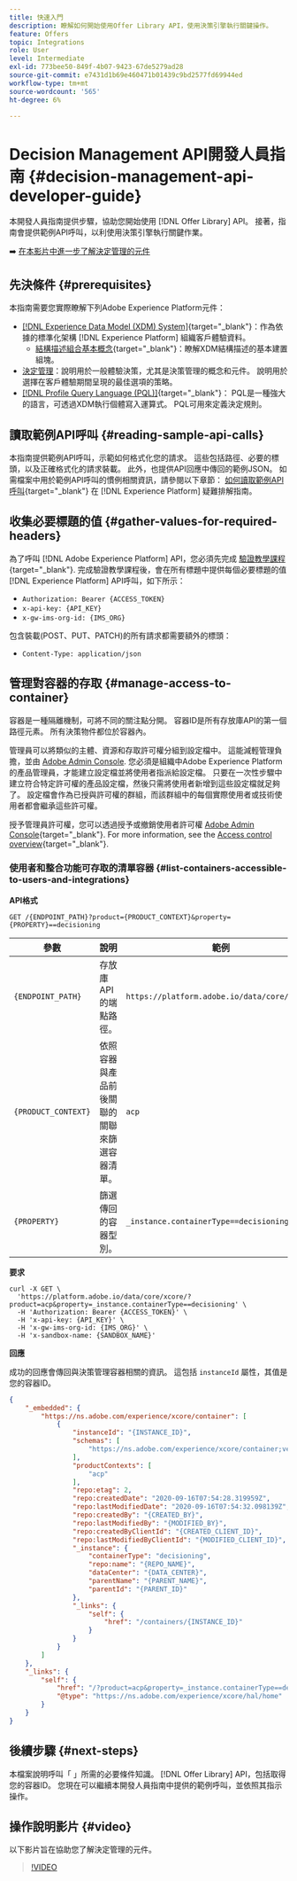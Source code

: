 ```yaml
---
title: 快速入門
description: 瞭解如何開始使用Offer Library API，使用決策引擎執行關鍵操作。
feature: Offers
topic: Integrations
role: User
level: Intermediate
exl-id: 773bee50-849f-4b07-9423-67de5279ad28
source-git-commit: e7431d1b69e460471b01439c9bd2577fd69944ed
workflow-type: tm+mt
source-wordcount: '565'
ht-degree: 6%

---
```


# Decision Management API開發人員指南 {#decision-management-api-developer-guide}

本開發人員指南提供步驟，協助您開始使用 [!DNL Offer Library] API。 接著，指南會提供範例API呼叫，以利使用決策引擎執行關鍵作業。

➡️ [在本影片中進一步了解決定管理的元件](#video)

## 先決條件 {#prerequisites}

本指南需要您實際瞭解下列Adobe Experience Platform元件：

* [[!DNL Experience Data Model (XDM) System]](https://experienceleague.adobe.com/docs/experience-platform/xdm/home.html?lang=zh-Hant){target="_blank"}：作為依據的標準化架構 [!DNL Experience Platform] 組織客戶體驗資料。
   * [結構描述組合基本概念](https://experienceleague.adobe.com/docs/experience-platform/xdm/schema/composition.html?lang=zh-Hant){target="_blank"}：瞭解XDM結構描述的基本建置組塊。
* [決定管理](../../../using/offers/get-started/starting-offer-decisioning.md)：說明用於一般體驗決策，尤其是決策管理的概念和元件。 說明用於選擇在客戶體驗期間呈現的最佳選項的策略。
* [[!DNL Profile Query Language (PQL)]](https://experienceleague.adobe.com/docs/experience-platform/segmentation/pql/overview.html){target="_blank"}： PQL是一種強大的語言，可透過XDM執行個體寫入運算式。 PQL可用來定義決定規則。

## 讀取範例API呼叫 {#reading-sample-api-calls}

本指南提供範例API呼叫，示範如何格式化您的請求。 這些包括路徑、必要的標頭，以及正確格式化的請求裝載。 此外，也提供API回應中傳回的範例JSON。 如需檔案中用於範例API呼叫的慣例相關資訊，請參閱以下章節： [如何讀取範例API呼叫](https://experienceleague.adobe.com/docs/experience-platform/landing/troubleshooting.html#how-do-i-format-an-api-request){target="_blank"} 在 [!DNL Experience Platform] 疑難排解指南。

## 收集必要標題的值 {#gather-values-for-required-headers}

為了呼叫 [!DNL Adobe Experience Platform] API，您必須先完成 [驗證教學課程](https://experienceleague.adobe.com/docs/experience-platform/landing/platform-apis/api-authentication.html){target="_blank"}. 完成驗證教學課程後，會在所有標題中提供每個必要標題的值 [!DNL Experience Platform] API呼叫，如下所示：

* `Authorization: Bearer {ACCESS_TOKEN}`
* `x-api-key: {API_KEY}`
* `x-gw-ims-org-id: {IMS_ORG}`

包含裝載(POST、PUT、PATCH)的所有請求都需要額外的標頭：

* `Content-Type: application/json`

## 管理對容器的存取 {#manage-access-to-container}

容器是一種隔離機制，可將不同的關注點分開。 容器ID是所有存放庫API的第一個路徑元素。 所有決策物件都位於容器內。

管理員可以將類似的主體、資源和存取許可權分組到設定檔中。 這能減輕管理負擔，並由 [Adobe Admin Console](https://adminconsole.adobe.com/). 您必須是組織中Adobe Experience Platform的產品管理員，才能建立設定檔並將使用者指派給設定檔。 只要在一次性步驟中建立符合特定許可權的產品設定檔，然後只需將使用者新增到這些設定檔就足夠了。 設定檔會作為已授與許可權的群組，而該群組中的每個實際使用者或技術使用者都會繼承這些許可權。

授予管理員許可權，您可以透過授予或撤銷使用者許可權 [Adobe Admin Console](https://adminconsole.adobe.com/){target="_blank"}. For more information, see the [Access control overview](https://experienceleague.adobe.com/docs/experience-platform/access-control/home.html?lang=zh-Hant){target="_blank"}.

### 使用者和整合功能可存取的清單容器 {#list-containers-accessible-to-users-and-integrations}

**API格式**

```http
GET /{ENDPOINT_PATH}?product={PRODUCT_CONTEXT}&property={PROPERTY}==decisioning
```

| 參數 | 說明 | 範例 |
| --------- | ----------- | ------- |
| `{ENDPOINT_PATH}` | 存放庫API的端點路徑。 | `https://platform.adobe.io/data/core/xcore/` |
| `{PRODUCT_CONTEXT}` | 依照容器與產品前後關聯的關聯來篩選容器清單。 | `acp` |
| `{PROPERTY}` | 篩選傳回的容器型別。 | `_instance.containerType==decisioning` |

**要求**

```shell
curl -X GET \
  'https://platform.adobe.io/data/core/xcore/?product=acp&property=_instance.containerType==decisioning' \
  -H 'Authorization: Bearer {ACCESS_TOKEN}' \
  -H 'x-api-key: {API_KEY}' \
  -H 'x-gw-ims-org-id: {IMS_ORG}' \
  -H 'x-sandbox-name: {SANDBOX_NAME}'
```

**回應**

成功的回應會傳回與決策管理容器相關的資訊。 這包括 `instanceId` 屬性，其值是您的容器ID。

```json
{
    "_embedded": {
        "https://ns.adobe.com/experience/xcore/container": [
            {
                "instanceId": "{INSTANCE_ID}",
                "schemas": [
                    "https://ns.adobe.com/experience/xcore/container;version=0.5"
                ],
                "productContexts": [
                    "acp"
                ],
                "repo:etag": 2,
                "repo:createdDate": "2020-09-16T07:54:28.319959Z",
                "repo:lastModifiedDate": "2020-09-16T07:54:32.098139Z",
                "repo:createdBy": "{CREATED_BY}",
                "repo:lastModifiedBy": "{MODIFIED_BY}",
                "repo:createdByClientId": "{CREATED_CLIENT_ID}",
                "repo:lastModifiedByClientId": "{MODIFIED_CLIENT_ID}",
                "_instance": {
                    "containerType": "decisioning",
                    "repo:name": "{REPO_NAME}",
                    "dataCenter": "{DATA_CENTER}",
                    "parentName": "{PARENT_NAME}",
                    "parentId": "{PARENT_ID}"
                },
                "_links": {
                    "self": {
                        "href": "/containers/{INSTANCE_ID}"
                    }
                }
            }
        ]
    },
    "_links": {
        "self": {
            "href": "/?product=acp&property=_instance.containerType==decisioning",
            "@type": "https://ns.adobe.com/experience/xcore/hal/home"
        }
    }
}
```

## 後續步驟 {#next-steps}

本檔案說明呼叫「 」所需的必要條件知識。 [!DNL Offer Library] API，包括取得您的容器ID。 您現在可以繼續本開發人員指南中提供的範例呼叫，並依照其指示操作。
<!--
>[!NOTE]
>
> The In-app messaging channel in Adobe Journey Optimizer uses decision management objects. If your organization uses the in-app messaging channel, then API list requests for objects will include objects created by the in-app messaging service and can be ignored for decision management use cases. Objects created for in-app messages will have `createdBy = “Mobile_Sheliak”`.
-->

## 操作說明影片 {#video}

以下影片旨在協助您了解決定管理的元件。

>[!VIDEO](https://video.tv.adobe.com/v/329919?quality=12)

